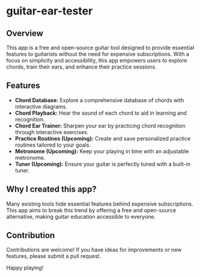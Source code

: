 # guitar-ear-tester

## Overview
This app is a free and open-source guitar tool designed to provide essential features to guitarists without the need for expensive subscriptions. With a focus on simplicity and accessibility, this app empowers users to explore chords, train their ears, and enhance their practice sessions.

## Features
- **Chord Database:** Explore a comprehensive database of chords with interactive diagrams.
- **Chord Playback:** Hear the sound of each chord to aid in learning and recognition.
- **Chord Ear Trainer:** Sharpen your ear by practicing chord recognition through interactive exercises.
- **Practice Routines (Upcoming):** Create and save personalized practice routines tailored to your goals.
- **Metronome (Upcoming):** Keep your playing in time with an adjustable metronome.
- **Tuner (Upcoming):** Ensure your guitar is perfectly tuned with a built-in tuner.

## Why I created this app?
Many existing tools hide essential features behind expensive subscriptions. This app aims to break this trend by offering a free and open-source alternative, making guitar education accessible to everyone.

## Contribution
Contributions are welcome! If you have ideas for improvements or new features, please submit a pull request. 

Happy playing!
